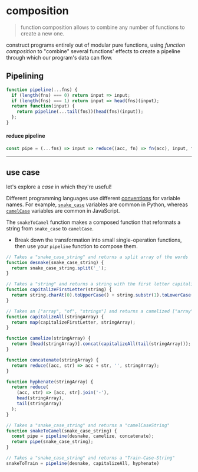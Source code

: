 # composition
> function composition allows to combine any number of functions to create a new one.

construct programs entirely out of modular pure functions, using _function composition_ to "combine" several functions' effects to create a pipeline through which our program's data can flow.

## Pipelining
```javascript
function pipeline(...fns) {
  if (length(fns) === 0) return input => input;
  if (length(fns) === 1) return input => head(fns)(input);
  return function(input) {
    return pipeline(...tail(fns))(head(fns)(input));
  };
}
```

#### reduce pipeline 
```js
const pipe = (...fns) => input => reduce((acc, fn) => fn(acc), input, fns)
```

___

## use case

 let's explore a _case_ in which they're useful!

Different programming languages use different [conventions](https://en.wikipedia.org/wiki/Naming_convention_(programming)#Multiple-word_identifiers) for variable names. For example, [`snake_case`](https://en.wikipedia.org/wiki/Snake_case) variables are common in Python, whereas [`camelCase`](https://en.wikipedia.org/wiki/Camel_case) variables are common in JavaScript.

The `snakeToCamel` function makes a composed function that reformats a string from `snake_case` to `camelCase`. 

-   Break down the transformation into small single-operation functions, then use your `pipeline` function to compose them. 

```js
// Takes a "snake_case_string" and returns a split array of the words
function desnake(snake_case_string) {
  return snake_case_string.split('_');
}

// Takes a "string" and returns a string with the first letter capitalized
function capitalizeFirstLetter(string) {
  return string.charAt(0).toUpperCase() + string.substr(1).toLowerCase();
}

// Takes an ["array", "of", "strings"] and returns a camelized ["array", "Of", "Strings"]
function capitalizeAll(stringArray) {
  return map(capitalizeFirstLetter, stringArray);
}

function camelize(stringArray) {
  return [head(stringArray)].concat(capitalizeAll(tail(stringArray)));
}

function concatenate(stringArray) {
  return reduce((acc, str) => acc + str, '', stringArray);
}

function hyphenate(stringArray) {
  return reduce(
    (acc, str) => [acc, str].join('-'),
    head(stringArray),
    tail(stringArray)
  );
}

// Takes a "snake_case_string" and returns a "camelCaseString"
function snakeToCamel(snake_case_string) {
  const pipe = pipeline(desnake, camelize, concatenate);
  return pipe(snake_case_string);
}

// Takes a "snake_case_string" and returns a "Train-Case-String"
snakeToTrain = pipeline(desnake, capitalizeAll, hyphenate)
```